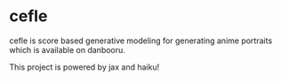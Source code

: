 # cefle

cefle is score based generative modeling for generating anime portraits which is available on danbooru.

This project is powered by jax and haiku!
